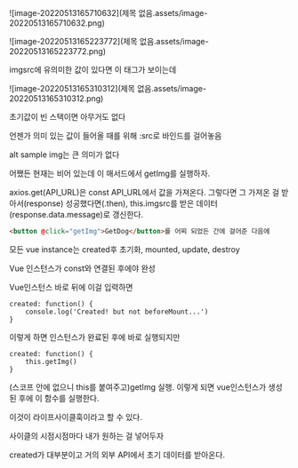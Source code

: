 ![image-20220513165710632](제목 없음.assets/image-20220513165710632.png)

![image-20220513165223772](제목 없음.assets/image-20220513165223772.png)

imgsrc에 유의미한 값이 있다면 이 태그가 보이는데

![image-20220513165310312](제목 없음.assets/image-20220513165310312.png)

초기값이 빈 스택이면 아무거도 없다

언젠가 의미 있는 값이 들어올 때를 위해 :src로 바인드를 걸어놓음

alt sample img는 큰 의미가 없다



어쨌든 현재는 비어 있는데 이 매서드에서 getImg를 실행하자.

axios.get(API_URL)은 const API_URL에서 값을 가져온다. 그렇다면 그 가져온 걸 받아서(response) 성공했다면(.then), this.imgsrc를 받은 데이터(response.data.message)로 갱신한다.

```html
<button @click="getImg">GetDog</button>를 어찌 되었든 간에 걸어준 다음에
```

모든 vue instance는 created후 초기화, mounted, update, destroy

Vue 인스턴스가 const와 연결된 후에야 완성

Vue인스턴스 바로 뒤에 이걸 입력하면

```
created: function() {
	console.log('Created! but not beforeMount...')
}
```

이렇게 하면 인스턴스가 완료된 후에 바로 실행되지만 

```
created: function() {
	this.getImg()
}
```

(스코프 안에 없으니 this를 붙여주고)getImg 실행. 이렇게 되면 vue인스턴스가 생성된 후에 이 함수를 실행한다.

이것이 라이프사이클훅이라고 할 수 있다.

사이클의 시점시점마다 내가 원하는 걸 넣어두자

created가 대부분이고 거의 외부 API에서 초기 데이터를 받아온다.